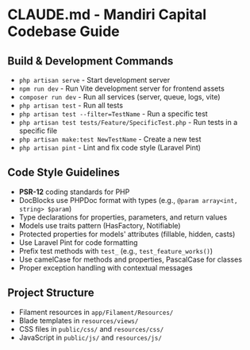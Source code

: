 # CLAUDE.md - Mandiri Capital Codebase Guide

## Build & Development Commands
- `php artisan serve` - Start development server
- `npm run dev` - Run Vite development server for frontend assets
- `composer run dev` - Run all services (server, queue, logs, vite)
- `php artisan test` - Run all tests
- `php artisan test --filter=TestName` - Run a specific test
- `php artisan test tests/Feature/SpecificTest.php` - Run tests in a specific file
- `php artisan make:test NewTestName` - Create a new test
- `php artisan pint` - Lint and fix code style (Laravel Pint)

## Code Style Guidelines
- **PSR-12** coding standards for PHP
- DocBlocks use PHPDoc format with types (e.g., `@param array<int, string> $param`)
- Type declarations for properties, parameters, and return values
- Models use traits pattern (HasFactory, Notifiable)
- Protected properties for models' attributes (fillable, hidden, casts)
- Use Laravel Pint for code formatting
- Prefix test methods with `test_` (e.g., `test_feature_works()`)
- Use camelCase for methods and properties, PascalCase for classes
- Proper exception handling with contextual messages

## Project Structure
- Filament resources in `app/Filament/Resources/`
- Blade templates in `resources/views/`
- CSS files in `public/css/` and `resources/css/`
- JavaScript in `public/js/` and `resources/js/`